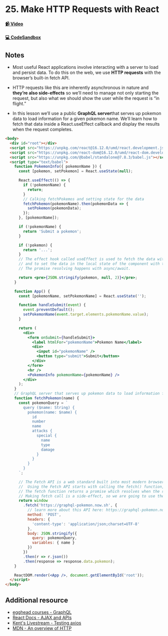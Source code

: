 # 25. Make HTTP Requests with React

#### [📹 Video](https://egghead.io/lessons/react-v2-25-make-http-requests-with-react?pl=a-beginners-guide-to-react-v2-6c4d)

#### [💻 CodeSandbox](https://codesandbox.io/s/github/kentcdodds/beginners-guide-to-react/tree/codesandbox/25-http?from-embed)

## Notes

- Most useful React applications involve interacting with a server to load and persist data. To do this on the web, we use **HTTP requests** with the browser’s built-in fetch API.
- HTTP requests like this are inherently asynchronous in nature and **they’re also side-effects** so we’ll need to manage not only starting the request, but also what we should show the user while the request is “in flight.”

- In this lesson we’ll use a public **GraphQL server**that serves up pokemon data to load information for a given pokemon name. We’ll learn how to fetch that data inside a React.useEffect callback and display the results when the request completes.

```html
<body>
  <div id="root"></div>
  <script src="https://unpkg.com/react@16.12.0/umd/react.development.js"></script>
  <script src="https://unpkg.com/react-dom@16.12.0/umd/react-dom.development.js"></script>
  <script src="https://unpkg.com/@babel/standalone@7.8.3/babel.js"></script>
  <script type="text/babel">
    function PokemonInfo({ pokemonName }) {
      const [pokemon, setPokemon] = React.useState(null);

      React.useEffect(() => {
        if (!pokemonName) {
          return;
        }
        // Calking fetchPokemos and setting state for the data
        fetchPokemon(pokemonName).then(pokemonData => {
          setPokemon(pokemonData);
        });
      }, [pokemonName]);

      if (!pokemonName) {
        return 'Submit a pokemon';
      }

      if (!pokemon) {
        return '...';
      }
      // The effect hook called useEffect is used to fetch the data with axios from the API
      // and to set the data in the local state of the component with the state hook's update function.
      // The promise resolving happens with async/await.

      return <pre>{JSON.stringify(pokemon, null, 2)}</pre>;
    }

    function App() {
      const [pokemonName, setPokemonName] = React.useState('');

      function handleSubmit(event) {
        event.preventDefault();
        setPokemonName(event.target.elements.pokemonName.value);
      }

      return (
        <div>
          <form onSubmit={handleSubmit}>
            <label htmlFor="pokemonName">Pokemon Name</label>
            <div>
              <input id="pokemonName" />
              <button type="submit">Submit</button>
            </div>
          </form>
          <hr />
          <PokemonInfo pokemonName={pokemonName} />
        </div>
      );
    }
    // GraphQL server that serves up pokemon data to load information for a given pokemon name
    function fetchPokemon(name) {
      const pokemonQuery = `
        query ($name: String) {
          pokemon(name: $name) {
            id
            number
            name
            attacks {
              special {
                name
                type
                damage
              }
            }
          }
        }
      `;

      // The Fetch API is a web standard built into most modern browsers to let us make HTTP requests to the server.
      //  Using the Fetch API starts with calling the fetch() function, which allows us to make HTTP requests with the standard HTTP verbs: GET, POST, PUT, PATCH and DELETE.
      // The fetch function returns a promise which resolves when the request completes.
      // Making fetch call is a side-effect, so we are going to use the useEffect Hook
      return window
        .fetch('https://graphql-pokemon.now.sh', {
          // learn more about this API here: https://graphql-pokemon.now.sh/
          method: 'POST',
          headers: {
            'content-type': 'application/json;charset=UTF-8'
          },
          body: JSON.stringify({
            query: pokemonQuery,
            variables: { name }
          })
        })
        .then(r => r.json())
        .then(response => response.data.pokemon);
    }

    ReactDOM.render(<App />, document.getElementById('root'));
  </script>
</body>
```

## Additional resource

- [egghead courses - GraphQL](https://egghead.io/browse/tools/graphql)
- [React Docs - AJAX and APIs](https://reactjs.org/docs/faq-ajax.html)
- [Kent's Livestream - Testing axios](https://www.youtube.com/watch?v=YJKtzS1jGsI)
- [MDN - An overview of HTTP](https://developer.mozilla.org/en-US/docs/Web/HTTP/Overview)
